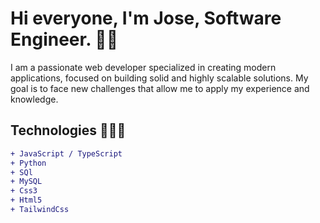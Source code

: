 # Hi everyone, I'm Jose, Software Engineer. 👋🏼

I am a passionate web developer specialized in creating modern applications, focused on building solid and highly scalable solutions. My goal is to face new challenges that allow me to apply my experience and knowledge.

## Technologies 👨🏽‍💻
```diff
+ JavaScript / TypeScript
+ Python
+ SQl
+ MySQL
+ Css3
+ Html5
+ TailwindCss
```
